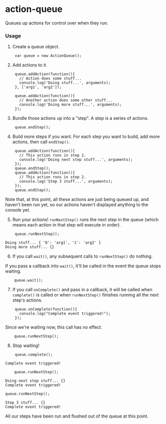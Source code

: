 # action-queue

Queues up actions for control over when they run.

### Usage

1. Create a queue object.

        var queue = new ActionQueue();

2. Add actions to it.

        queue.addAction(function(){
          // Action does some stuff...
          console.log('Doing stuff...', arguments);
        }, ['arg1', 'arg2']);

        queue.addAction(function(){
          // Another action does some other stuff...
          console.log('Doing more stuff...', arguments);
        });

3. Bundle those actions up into a "step".
A step is a series of actions.

        queue.endStep();

4. Build more steps if you want. For each step you want to build, add more actions, then call `endStep()`.

        queue.addAction(function(){
          // This action runs in step 2.
          console.log('Doing next step stuff...', arguments);
        });
        queue.endStep();
        queue.addAction(function(){
          // This action runs in step 2.
          console.log('Step 3 stuff...', arguments);
        });
        queue.endStep();

Note that, at this point, all these actions are just being queued up, and haven't been run yet, so our actions haven't displayed anything to the console yet.

5. Run your actions! `runNextStep()` runs the next step in the queue (which means each action in that step will execute in order). 

        queue.runNextStep();

````
Doing stuff... { '0': 'arg1', '1': 'arg2' }
Doing more stuff... {}
````

6. If you call `wait()`, any subsequent calls to `runNextStep()` do nothing. 

If you pass a callback into `wait()`, it'll be called in the event the queue stops waiting.

        queue.wait();

7. If you call `onComplete()` and pass in a callback, it will be called when `complete()` is called or when `runNextStep()` finishes running all the next step's actions.

        queue.onComplete(function(){
          console.log("Complete event triggered!");
        });

Since we're waiting now, this call has no effect.

        queue.runNextStep();

8. Stop waiting!

        queue.complete();

````
Complete event triggered!
````

        queue.runNextStep();

````
Doing next step stuff... {}
Complete event triggered!
````

    queue.runNextStep();

````
Step 3 stuff... {}
Complete event triggered!
````

All our steps have been run and flushed out of the queue at this point.


